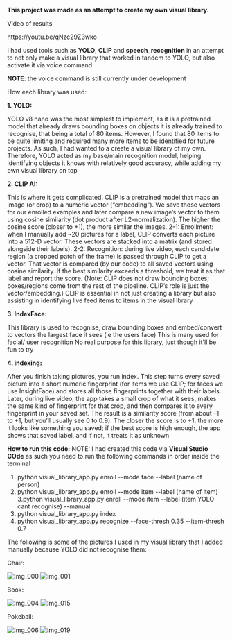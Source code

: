 
**This project was made as an attempt to create my own visual library.**

Video of results

https://youtu.be/qNzc29Z3wko




I had used tools such as **YOLO**, **CLIP** and **speech_recognition** in an attempt to not only make a visual library that worked in tandem to YOLO, but also activate it via voice command

**NOTE**: the voice command is still currently under development

How each library was used:



**1. YOLO:**

YOLO v8 nano was the most simplest to implement, as it is a pretrained model that already draws bounding boxes on objects it is already trained to recognise, that being a total of 80 items.
However, I found that 80 items to be quite limiting and required many more items to be identified for future projects. As such, I had wanted to a create a visual library of my own.
Therefore, YOLO acted as my base/main recognition model, helping identifying objects it knows with relatively good accuracy, while adding my own visual library on top



**2. CLIP AI:**

This is where it gets complicated.
CLIP is a pretrained model that maps an image (or crop) to a numeric vector (“embedding”).
We save those vectors for our enrolled examples and later compare a new image’s vector to them using cosine similarity (dot product after L2-normalization). The higher the cosine score (closer to +1), the more similar the images.
2-1: Enrollment: when I manually add ~20 pictures for a label, CLIP converts each picture into a 512-D vector. These vectors are stacked into a matrix (and stored alongside their labels).
2-2: Recognition: during live video, each candidate region (a cropped patch of the frame) is passed through CLIP to get a vector. That vector is compared (by our code) to all saved vectors using cosine similarity.
If the best similarity exceeds a threshold, we treat it as that label and report the score.
(Note: CLIP does not draw bounding boxes; boxes/regions come from the rest of the pipeline. CLIP’s role is just the vector/embedding.)
CLIP is essential in not just creating a library but also assisting in identifying live feed items to items in the visual lbrary



**3. IndexFace:**

This library is used to recognise, draw bounding boxes and embed/convert to vectors the largest face it sees (ie the users face)
This is many used for facial/ user recognition
No real purpose for this library, just though it'll be fun to try



**4. indexing:**

After you finish taking pictures, you run index. This step turns every saved picture into a short numeric fingerprint (for items we use CLIP; for faces we use InsightFace) and stores all those fingerprints together with their labels. Later, during live video, the app takes a small crop of what it sees, makes the same kind of fingerprint for that crop, and then compares it to every fingerprint in your saved set. The result is a similarity score (from about –1 to +1, but you’ll usually see 0 to 0.9). The closer the score is to +1, the more it looks like something you saved; if the best score is high enough, the app shows that saved label, and if not, it treats it as unknown



**How to run this code:**
NOTE: I had created this code via **Visual Studio COde** as such you need to run the following commands in order inside the terminal

1. python visual_library_app.py enroll --mode face --label (name of person)
2. python visual_library_app.py enroll --mode item --label (name of item)
3.python visual_library_app.py enroll --mode item --label (item YOLO cant recognise) --manual   
4. python visual_library_app.py index
5. python visual_library_app.py recognize --face-thresh 0.35 --item-thresh 0.7


The following is some of the pictures I used in my visual library that I added manually because YOLO did not recognise them:

Chair:

![img_000](https://github.com/user-attachments/assets/f2d44a42-3275-4b0f-af5f-f8a09be61dec)
![img_001](https://github.com/user-attachments/assets/aed04ea6-e026-4def-bbdd-35f34fe4d778)

Book:

![img_004](https://github.com/user-attachments/assets/e2a2d5cc-ca72-40f0-adcf-abf147a79b53)
![img_015](https://github.com/user-attachments/assets/6298299c-67fb-46e3-bd06-58515635c111)

Pokeball:

![img_006](https://github.com/user-attachments/assets/f8eb6bd5-7ac0-4d6f-8dc6-502489d0b663)
![img_019](https://github.com/user-attachments/assets/fd5687f7-e7f6-454f-89e2-506e344f176d)
